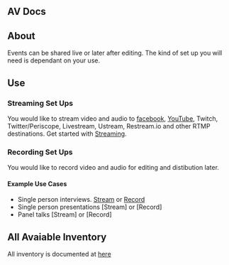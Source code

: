 ## AV Docs

## About

Events can be shared live or later after editing. The kind of set up you will need is dependant on your use.

## Use

### Streaming Set Ups

You would like to stream video and audio to [facebook](https://live.fb.com/), [YouTube](https://creatoracademy.youtube.com/page/course/livestream), Twitch, Twitter/Periscope, Livestream, Ustream, Restream.io and other RTMP destinations. Get started with [Streaming](/setups/streaming).

### Recording Set Ups

You would like to record video and audio for editing and distibution later.

#### Example Use Cases
* Single person interviews. [Stream](setups/streaming/single-person) or [Record](setups/recodring/single-person) 
* Single person presentations [Stream] or [Record]
* Panel talks [Stream] or [Record]


## All Avaiable Inventory
All inventory is documented at [here](inventory)
